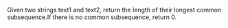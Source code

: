 Given two strings text1 and text2, return the length of their longest common subsequence.If there is no common subsequence, return 0.